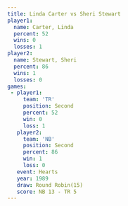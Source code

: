 ```yaml
---
title: Linda Carter vs Sheri Stewart
player1:              
  name: Carter, Linda 
  percent: 52         
  wins: 0             
  losses: 1           
player2:              
  name: Stewart, Sheri
  percent: 86         
  wins: 1             
  losses: 0           
games:
 - player1:          
     team: 'TR'      
     position: Second
     percent: 52     
     win: 0          
     loss: 1         
   player2:          
     team: 'NB'      
     position: Second
     percent: 86     
     win: 1          
     loss: 0         
   event: Hearts        
   year: 1989           
   draw: Round Robin(15)
   score: NB 13 - TR 5  
---
```

